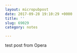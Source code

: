 ```yaml
---
layout: micropubpost
date: 2017-09-28 19:10:29 +0000
title: ''
slug: 69029
category: notes

---
```

test post from Opera
